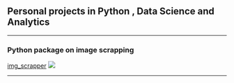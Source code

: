 ## Personal projects in Python , Data Science and Analytics

---

### Python package on image scrapping

[img_scrapper](/sample_page)
<img src="images/img_scrapper.jpg?raw=true"/>

---





